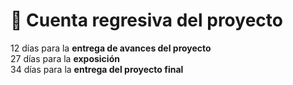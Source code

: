 # 📅 Cuenta regresiva del proyecto

12 días para la **entrega de avances del proyecto**  
27 días para la **exposición**  
34 días para la **entrega del proyecto final**  
